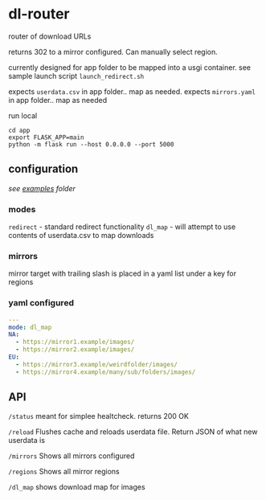 # dl-router
router of download URLs

returns 302 to a mirror configured.  Can manually select region.

currently designed for app folder to be mapped into a usgi container.
see sample launch script
`launch_redirect.sh`

expects `userdata.csv` in app folder.. map as needed.
expects `mirrors.yaml` in app folder.. map as needed

run local
```
cd app
export FLASK_APP=main
python -m flask run --host 0.0.0.0 --port 5000
```

## configuration

_see [examples](examples/) folder_

### modes
`redirect` - standard redirect functionality
`dl_map` - will attempt to use contents of userdata.csv to map downloads
### mirrors
mirror target with trailing slash is placed in a yaml list under a key for regions
### yaml configured
```yaml
---
mode: dl_map
NA:
  - https://mirror1.example/images/
  - https://mirror2.example/images/
EU:
  - https://mirror3.example/weirdfolder/images/
  - https://mirror4.example/many/sub/folders/images/
````

## API

`/status`
meant for simplee healtcheck.  returns 200 OK

`/reload`
Flushes cache and reloads userdata file.  Return JSON of what new userdata is

`/mirrors`
Shows all mirrors configured

`/regions`
Shows all mirror regions

`/dl_map`
shows download map for images

